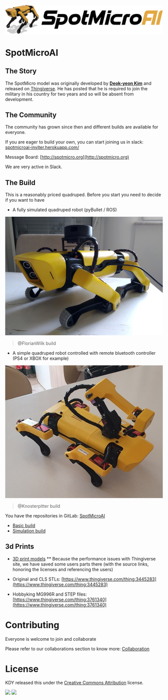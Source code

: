 ![SpotMicroAI](assets/logo.png)

# SpotMicroAI

## The Story
The SpotMicro model was originally developed by **[Deok-yeon Kim](https://www.thingiverse.com/KDY0523/about)** and released on [Thingiverse](https://www.thingiverse.com/thing:3445283). He has posted that he is required to join the military in his country for two years and so will be absent from development.

## The Community
The community has grown since then and different builds are available for everyone.

If you are eager to build your own, you can start joining us in slack: [spotmicroai-inviter.herokuapp.com/](https://spotmicroai-inviter.herokuapp.com/)

Message Board: [http://spotmicro.org](http://spotmicro.org)

We are very active in Slack.

## The Build
This is a reasonably priced quadruped. Before you start you need to decide if you want to have
* A fully simulated quadruped robot (pyBullet / ROS)

![SpotMicroAI](assets/SpotMicroAI_complete_1.jpg)
> @FlorianWilk build

* A simple quadruped robot controlled with remote bluetooth controller (PS4 or XBOX for example) 

![Remote contolled](assets/Knosterpitter.jpg)
> @Knosterpitter build


You have the repositories in GitLab: [SpotMicroAI](https://gitlab.com/custom_robots/spotmicroai)

* [Basic build](https://gitlab.com/custom_robots/spotmicroai/basic)
* [Simulation build](https://gitlab.com/custom_robots/spotmicroai/simulation)

## 3d Prints

* [3D print models](https://gitlab.com/custom_robots/spotmicroai/3dprint)
** Because the performance issues with Thingiverse site, we have saved some users parts there (with the source links, honoring the licenses and referencing the users)

* Original and CLS STLs: [https://www.thingiverse.com/thing:3445283](https://www.thingiverse.com/thing:3445283) 
* Hobbyking MG996R and STEP files: [https://www.thingiverse.com/thing:3761340](https://www.thingiverse.com/thing:3761340)

# Contributing 

Everyone is welcome to join and collaborate

Please refer to our collaborations section to know more: [Collaboration](https://spotmicroai.readthedocs.io/en/latest/collaborations/)

# License
KDY released this under the [Creative Commons Attribution](http://creativecommons.org/licenses/by/3.0/) license.

![](https://cdn.thingiverse.com/site/img/cc/chooser_cc.png) ![](https://cdn.thingiverse.com/site/img/cc/chooser_by.png)
